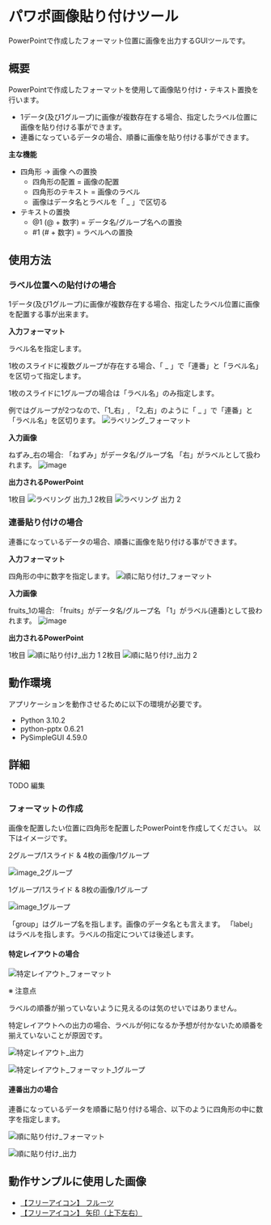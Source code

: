 # パワポ画像貼り付けツール

PowerPointで作成したフォーマット位置に画像を出力するGUIツールです。

## 概要

PowerPointで作成したフォーマットを使用して画像貼り付け・テキスト置換を行います。

- 1データ(及び1グループ)に画像が複数存在する場合、指定したラベル位置に画像を貼り付ける事ができます。
- 連番になっているデータの場合、順番に画像を貼り付ける事ができます。

**主な機能**

- 四角形 → 画像 への置換
  - 四角形の配置 = 画像の配置
  - 四角形のテキスト = 画像のラベル
  - 画像はデータ名とラベルを「 _ 」で区切る
- テキストの置換
  - @1 (@ + 数字) = データ名/グループ名への置換
  - #1 (# + 数字) = ラベルへの置換

## 使用方法

### ラベル位置への貼付けの場合

1データ(及び1グループ)に画像が複数存在する場合、指定したラベル位置に画像を配置する事が出来ます。

**入力フォーマット**

ラベル名を指定します。

1枚のスライドに複数グループが存在する場合、「 _ 」で「連番」と「ラベル名」を区切って指定します。

1枚のスライドに1グループの場合は「ラベル名」のみ指定します。

例ではグループが2つなので、「1_右」, 「2_右」のように「 _ 」で「連番」と「ラベル名」を区切ります。
![ラベリング_フォーマット](https://user-images.githubusercontent.com/85564407/165007818-aa214818-b1c2-4a6d-a8a8-8195f7458766.png)

**入力画像**

ねずみ_右の場合: 「ねずみ」がデータ名/グループ名 「右」がラベルとして扱われます。
![image](https://user-images.githubusercontent.com/85564407/165009884-babf36f4-3558-493b-ad4e-54f3cec36d40.png)

**出力されるPowerPoint**

1枚目
![ラベリング 出力_1](https://user-images.githubusercontent.com/85564407/165007834-7e7db6df-e4a0-432d-ab74-d615ac6f2e33.png)
2枚目
![ラベリング 出力 2](https://user-images.githubusercontent.com/85564407/165009914-4737f8af-1c0d-4c4a-a169-a5156a229505.png)

### 連番貼り付けの場合

連番になっているデータの場合、順番に画像を貼り付ける事ができます。

**入力フォーマット**

四角形の中に数字を指定します。
![順に貼り付け_フォーマット](https://user-images.githubusercontent.com/85564407/165007744-6061d6e1-22b3-46e7-9d18-9f0f1b865cd8.png)

**入力画像**

fruits_1の場合: 「fruits」がデータ名/グループ名 「1」がラベル(連番)として扱われます。
![image](https://user-images.githubusercontent.com/85564407/165010477-72faaf06-943e-4dda-9170-b9bcca155da9.png)

**出力されるPowerPoint**

1枚目
![順に貼り付け_出力 1](https://user-images.githubusercontent.com/85564407/165007794-211c05cf-76d9-4563-9d48-42d91bb12728.png)
2枚目
![順に貼り付け_出力 2](https://user-images.githubusercontent.com/85564407/165010628-b2cc1a2c-2767-4cdc-ac12-31311f456887.png)


## 動作環境

アプリケーションを動作させるために以下の環境が必要です。

- Python 3.10.2
- python-pptx 0.6.21
- PySimpleGUI 4.59.0

## 詳細

TODO 編集

### フォーマットの作成

画像を配置したい位置に四角形を配置したPowerPointを作成してください。
以下はイメージです。

2グループ/1スライド & 4枚の画像/1グループ

![image_2グループ](https://user-images.githubusercontent.com/85564407/165007671-73ed03f0-e2bf-4bf4-9327-0478dc17cff6.png)

1グループ/1スライド & 8枚の画像/1グループ

![image_1グループ](https://user-images.githubusercontent.com/85564407/165007711-6dc27749-4be0-4cc4-84d3-084a16ddfe50.png)

「group」はグループ名を指します。画像のデータ名とも言えます。
「label」はラベルを指します。ラベルの指定については後述します。

#### 特定レイアウトの場合

![特定レイアウト_フォーマット](https://user-images.githubusercontent.com/85564407/165007818-aa214818-b1c2-4a6d-a8a8-8195f7458766.png)

※ 注意点

ラベルの順番が揃っていないように見えるのは気のせいではありません。

特定レイアウトへの出力の場合、ラベルが何になるか予想が付かないため順番を揃えていないことが原因です。

![特定レイアウト_出力](https://user-images.githubusercontent.com/85564407/165007834-7e7db6df-e4a0-432d-ab74-d615ac6f2e33.png)

![特定レイアウト_フォーマット_1グループ](https://user-images.githubusercontent.com/85564407/165007993-7de5363b-a96b-441b-8eb4-5fed989105b3.png)

#### 連番出力の場合

連番になっているデータを順番に貼り付ける場合、以下のように四角形の中に数字を指定します。

![順に貼り付け_フォーマット](https://user-images.githubusercontent.com/85564407/165007744-6061d6e1-22b3-46e7-9d18-9f0f1b865cd8.png)

![順に貼り付け_出力](https://user-images.githubusercontent.com/85564407/165007794-211c05cf-76d9-4563-9d48-42d91bb12728.png)


## 動作サンプルに使用した画像

- [【フリーアイコン】 フルーツ](https://sozai.cman.jp/icon/food/fruits/)
- [【フリーアイコン】 矢印（上下左右）](https://sozai.cman.jp/icon/arrow/base1/)
